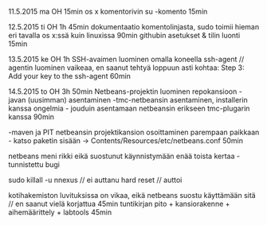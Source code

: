 11.5.2015 ma OH 15min
os x komentorivin su -komento 15min

12.5.2015 ti OH 1h 45min
dokumentaatio komentolinjasta, sudo toimii hieman eri tavalla os x:ssä kuin linuxissa 90min
githubin asetukset & tilin luonti 15min

13.5.2015 ke OH 1h
SSH-avaimen luominen omalla koneella
ssh-agent // agentin luominen vaikeaa, en saanut tehtyä loppuun asti kohtaa:  Step 3: Add your key to the ssh-agent 60min


14.5.2015 to OH 3h 50min
Netbeans-projektin luominen repokansioon 
-javan (uusimman) asentaminen
-tmc-netbeansin asentaminen, installerin kanssa ongelmia - jouduin asentamaan netbeansin erikseen
tmc-plugarin kanssa 90min

-maven ja PIT
netbeansin projektikansion osoittaminen parempaan paikkaan - katso paketin sisään ->
Contents/Resources/etc/netbeans.conf 50min

netbeans meni rikki eikä suostunut käynnistymään enää toista kertaa - tunnistettu bugi

sudo killall -u nnexus // ei auttanu
hard reset // auttoi

kotihakemiston luvituksissa on vikaa, eikä netbeans suostu käyttämään sitä // en saanut vielä korjattua 45min
tuntikirjan pito + kansiorakenne + aihemäärittely + labtools 45min

